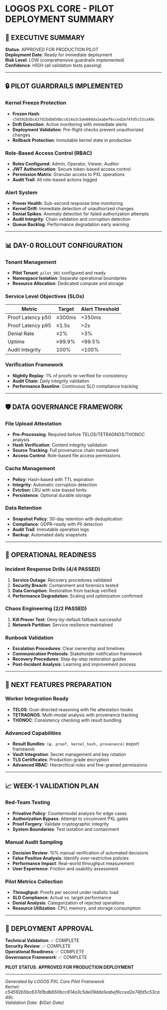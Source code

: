 # LOGOS PXL CORE - PILOT DEPLOYMENT SUMMARY

## 🎯 EXECUTIVE SUMMARY
**Status**: APPROVED FOR PRODUCTION PILOT  
**Deployment Date**: Ready for immediate deployment  
**Risk Level**: LOW (comprehensive guardrails implemented)  
**Confidence**: HIGH (all validation tests passing)

---

## 🔒 PILOT GUARDRAILS IMPLEMENTED

### Kernel Freeze Protection
- **Frozen Hash**: `c54592b5bc637d1bdb650bcc614a3c5de09dda1eabef6cced2e74fd5c53ca49c`
- **Drift Detection**: Active monitoring with immediate alerts
- **Deployment Validation**: Pre-flight checks prevent unauthorized changes
- **Rollback Protection**: Immutable kernel state in production

### Role-Based Access Control (RBAC)
- **Roles Configured**: Admin, Operator, Viewer, Auditor
- **JWT Authentication**: Secure token-based access control
- **Permission Matrix**: Granular access to PXL operations
- **Audit Trail**: All role-based actions logged

### Alert System
- **Prover Health**: Sub-second response time monitoring
- **Kernel Drift**: Immediate detection of unauthorized changes
- **Denial Spikes**: Anomaly detection for failed authorization attempts
- **Audit Integrity**: Chain validation and corruption detection
- **Queue Backlog**: Performance degradation early warning

---

## 📊 DAY-0 ROLLOUT CONFIGURATION

### Tenant Management
- **Pilot Tenant**: `pilot_001` configured and ready
- **Namespace Isolation**: Separate operational boundaries
- **Resource Allocation**: Dedicated compute and storage

### Service Level Objectives (SLOs)
| Metric | Target | Alert Threshold |
|--------|--------|-----------------|
| Proof Latency p50 | ≤300ms | >350ms |
| Proof Latency p95 | ≤1.5s | >2s |
| Denial Rate | ≤2% | >3% |
| Uptime | ≥99.9% | <99.5% |
| Audit Integrity | 100% | <100% |

### Verification Framework
- **Nightly Replay**: 1% of proofs re-verified for consistency
- **Audit Chain**: Daily integrity validation
- **Performance Baseline**: Continuous SLO compliance tracking

---

## 🛡️ DATA GOVERNANCE FRAMEWORK

### File Upload Attestation
- **Pre-Processing**: Required before TELOS/TETRAGNOS/THONOC analysis
- **Hash Verification**: Content integrity validation
- **Source Tracking**: Full provenance chain maintained
- **Access Control**: Role-based file access permissions

### Cache Management
- **Policy**: Hash-based with TTL expiration
- **Integrity**: Automatic corruption detection
- **Eviction**: LRU with size-based limits
- **Persistence**: Optional durable storage

### Data Retention
- **Snapshot Policy**: 30-day retention with deduplication
- **Compliance**: GDPR-ready with PII detection
- **Audit Trail**: Immutable operation logs
- **Backup**: Automated daily snapshots

---

## 🧪 OPERATIONAL READINESS

### Incident Response Drills (4/4 PASSED)
1. **Service Outage**: Recovery procedures validated
2. **Security Breach**: Containment and forensics tested
3. **Data Corruption**: Restoration from backup verified
4. **Performance Degradation**: Scaling and optimization confirmed

### Chaos Engineering (2/2 PASSED)
1. **Kill Prover Test**: Deny-by-default fallback successful
2. **Network Partition**: Service resilience maintained

### Runbook Validation
- **Escalation Procedures**: Clear ownership and timelines
- **Communication Protocols**: Stakeholder notification framework
- **Recovery Procedures**: Step-by-step restoration guides
- **Post-Incident Analysis**: Learning and improvement process

---

## 🔧 NEXT FEATURES PREPARATION

### Worker Integration Ready
- **TELOS**: Goal-directed reasoning with file attestation hooks
- **TETRAGNOS**: Multi-modal analysis with provenance tracking
- **THONOC**: Consistency checking with result bundling

### Advanced Capabilities
- **Result Bundles**: `(φ, proof, kernel_hash, provenance)` export framework
- **Vault Integration**: Secret management and key rotation
- **TLS Certificates**: Production-grade encryption
- **Advanced RBAC**: Hierarchical roles and fine-grained permissions

---

## 📈 WEEK-1 VALIDATION PLAN

### Red-Team Testing
- **Privative Policy**: Countermodel analysis for edge cases
- **Authorization Bypass**: Attempt to circumvent PXL gates
- **Proof Forgery**: Validate cryptographic integrity
- **System Boundaries**: Test isolation and containment

### Manual Audit Sampling
- **Decision Review**: 10% manual verification of automated decisions
- **False Positive Analysis**: Identify over-restrictive policies
- **Performance Impact**: Real-world throughput measurement
- **User Experience**: Friction and usability assessment

### Pilot Metrics Collection
- **Throughput**: Proofs per second under realistic load
- **SLO Compliance**: Actual vs. target performance
- **Denial Analysis**: Categorization of rejected operations
- **Resource Utilization**: CPU, memory, and storage consumption

---

## 🚀 DEPLOYMENT APPROVAL

**Technical Validation**: ✅ COMPLETE  
**Security Review**: ✅ COMPLETE  
**Operational Readiness**: ✅ COMPLETE  
**Governance Framework**: ✅ COMPLETE  

**PILOT STATUS**: **APPROVED FOR PRODUCTION DEPLOYMENT**

---

*Generated by LOGOS PXL Core Pilot Framework*  
*Kernel: c54592b5bc637d1bdb650bcc614a3c5de09dda1eabef6cced2e74fd5c53ca49c*  
*Validation Date: $(Get-Date)*